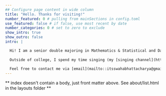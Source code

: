 ```yaml
---
## Configure page content in wide column
title: "Hello. Thanks for visiting!"
number_featured: 0 # pulling from mainSections in config.toml
use_featured: false # if false, use most recent by date
number_categories: 0 # set to zero to exclude
show_intro: true
show_outro: false
intro: |

  Hi! I am a senior double majoring in Mathematics & Statistical and Data Sciences at Smith College, a historically all women's college in Northampton, Massachusetts. I enjoy learning about data science, statistics, application of mathematical methods, quantitative research, and machine learning methods, among other things. You can learn more about my projects by visiting the [projects](/projects/) tab or viewing my [GitHub profile](https://github.com/Swaha294). 
  
  Outside of college, I spend my time singing (my [singing channel](https://www.instagram.com/swa_laalaalaa/)), making LEGO models, reading, learning new instruments, and learning new things.
  
  Feel free to contact me via [email](mailto::itsswahabhattacharya@gmail.com) or on [LinkedIn](https://www.linkedin.com/in/swaha294/)!
---
```


** index doesn't contain a body, just front matter above.
See about/list.html in the layouts folder **